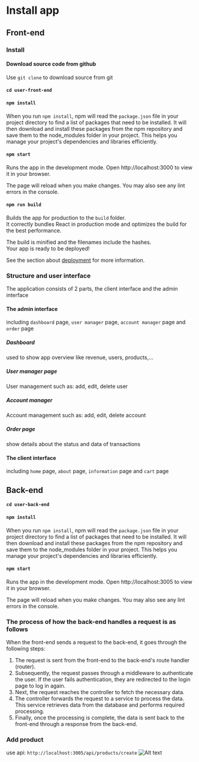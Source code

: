 # Install app

## Front-end

### Install

#### Download source code from github

Use `git clone` to download source from git

#### `cd user-front-end`

#### `npm install`

When you run `npm install`, npm will read the `package.json` file in your project directory to find a list of packages that need to be installed. It will then download and install these packages from the npm repository and save them to the node_modules folder in your project. This helps you manage your project's dependencies and libraries efficiently.

#### `npm start`

Runs the app in the development mode.
Open http://localhost:3000 to view it in your browser.

The page will reload when you make changes.
You may also see any lint errors in the console.

#### `npm run build`

Builds the app for production to the `build` folder.\
It correctly bundles React in production mode and optimizes the build for the best performance.

The build is minified and the filenames include the hashes.\
Your app is ready to be deployed!

See the section about [deployment](https://facebook.github.io/create-react-app/docs/deployment) for more information.

### Structure and user interface

The application consists of 2 parts, the client interface and the admin interface

#### The admin interface

including `dashboard` page, `user manager` page, `account manager` page and `order` page

##### Dashboard

used to show app overview like revenue, users, products,...

##### User manager page

User management such as: add, edit, delete user

##### Account manager

Account management such as: add, edit, delete account

##### Order page

show details about the status and data of transactions

#### The client interface

including `home` page, `about` page, `information` page and `cart` page

## Back-end

#### `cd user-back-end`

#### `npm install`

When you run `npm install`, npm will read the `package.json` file in your project directory to find a list of packages that need to be installed. It will then download and install these packages from the npm repository and save them to the node_modules folder in your project. This helps you manage your project's dependencies and libraries efficiently.

#### `npm start`

Runs the app in the development mode.
Open http://localhost:3005 to view it in your browser.

The page will reload when you make changes.
You may also see any lint errors in the console.

### The process of how the back-end handles a request is as follows

When the front-end sends a request to the back-end, it goes through the following steps:

1. The request is sent from the front-end to the back-end's route handler (router).
2. Subsequently, the request passes through a middleware to authenticate the user. If the user fails authentication, they are redirected to the login page to log in again.
3. Next, the request reaches the controller to fetch the necessary data.
4. The controller forwards the request to a service to process the data. This service retrieves data from the database and performs required processing.
5. Finally, once the processing is complete, the data is sent back to the front-end through a response from the back-end.

### Add product

use api: `http://localhost:3005/api/products/create`
![Alt text](image.png)
